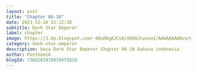 ```yaml
---
layout: post 
title: "Chapter 06-10"
date: 2021-12-26 21:12:18
subtitle: Dark Star Emperor
label: chapter
image: https://1.bp.blogspot.com/-0AuDKgAJCo8/X89AJnzwsaI/AAAAAAAANvo/0sjjbLSEphciiQ1IBWZLAjuDMTbfUNwfwCLcBGAsYHQ/s72-c/dark-star-emperor-023979-33e1Y1YZ.jpg
category: dark-star-emperor
description: baca Dark Star Emperor Chapter 06-10 bahasa indonesia 
author: Postkomik
blogId: 7360201978976972818
---
```

